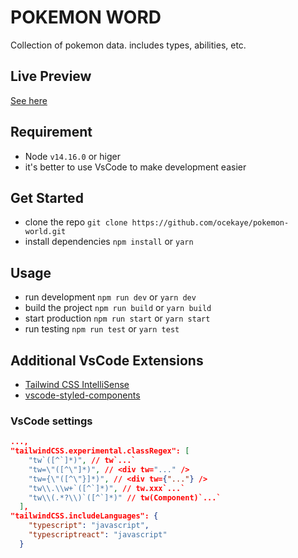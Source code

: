 # POKEMON WORD
Collection of pokemon data. includes types, abilities, etc.

## Live Preview
<a href="https://pokemon-world-theta.vercel.app/">See here</a>

## Requirement
- Node `v14.16.0` or higer
- it's better to use VsCode to make development easier
## Get Started
- clone the repo `git clone https://github.com/ocekaye/pokemon-world.git`
- install dependencies `npm install` or `yarn`
## Usage
- run development `npm run dev` or `yarn dev`
- build the project `npm run build` or `yarn build`
- start production `npm run start` or `yarn start`
- run testing `npm run test` or `yarn test`
## Additional VsCode Extensions
- <a href="https://marketplace.visualstudio.com/items?itemName=bradlc.vscode-tailwindcss">Tailwind CSS IntelliSense</a>
- <a href="https://marketplace.visualstudio.com/items?itemName=jpoissonnier.vscode-styled-components">vscode-styled-components</a>
### VsCode settings
```JSON
...,
"tailwindCSS.experimental.classRegex": [
    "tw`([^`]*)", // tw`...`
    "tw=\"([^\"]*)", // <div tw="..." />
    "tw={\"([^\"}]*)", // <div tw={"..."} />
    "tw\\.\\w+`([^`]*)", // tw.xxx`...`
    "tw\\(.*?\\)`([^`]*)" // tw(Component)`...`
  ],
"tailwindCSS.includeLanguages": {
    "typescript": "javascript",
    "typescriptreact": "javascript"
  }
```
